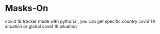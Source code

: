 # Masks-On
covid 19 tracker made with python3 , you can get specific country covid 19 situation or global covid 19 situation
